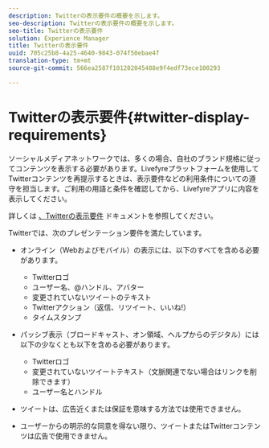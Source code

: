 ```yaml
---
description: Twitterの表示要件の概要を示します。
seo-description: Twitterの表示要件の概要を示します。
seo-title: Twitterの表示要件
solution: Experience Manager
title: Twitterの表示要件
uuid: 705c25b8-4a25-4640-9843-074f50ebae4f
translation-type: tm+mt
source-git-commit: 566ea2587f101202045488e9f4edf73ece100293

---
```



# Twitterの表示要件{#twitter-display-requirements}

ソーシャルメディアネットワークでは、多くの場合、自社のブランド規格に従ってコンテンツを表示する必要があります。Livefyreプラットフォームを使用してTwitterコンテンツを再提示するときは、表示要件などの利用条件についての遵守を担当します。ご利用の用語と条件を確認してから、Livefyreアプリに内容を表示してください。

詳しくは [、Twitterの表示要件](https://about.twitter.com/company/display-requirements) ドキュメントを参照してください。

Twitterでは、次のプレゼンテーション要件を満たしています。

* オンライン（Webおよびモバイル）の表示には、以下のすべてを含める必要があります。

   * Twitterロゴ
   * ユーザー名、@ハンドル、アバター
   * 変更されていないツイートのテキスト
   * Twitterアクション（返信、リツイート、いいね!）
   * タイムスタンプ

* パッシブ表示（ブロードキャスト、オン領域、ヘルプからのデジタル）には以下の少なくとも以下を含める必要があります。

   * Twitterロゴ
   * 変更されていないツイートテキスト（文脈関連でない場合はリンクを削除できます）
   * ユーザー名とハンドル

* ツイートは、広告近くまたは保証を意味する方法では使用できません。
* ユーザーからの明示的な同意を得ない限り、ツイートまたはTwitterコンテンツは広告で使用できません。
